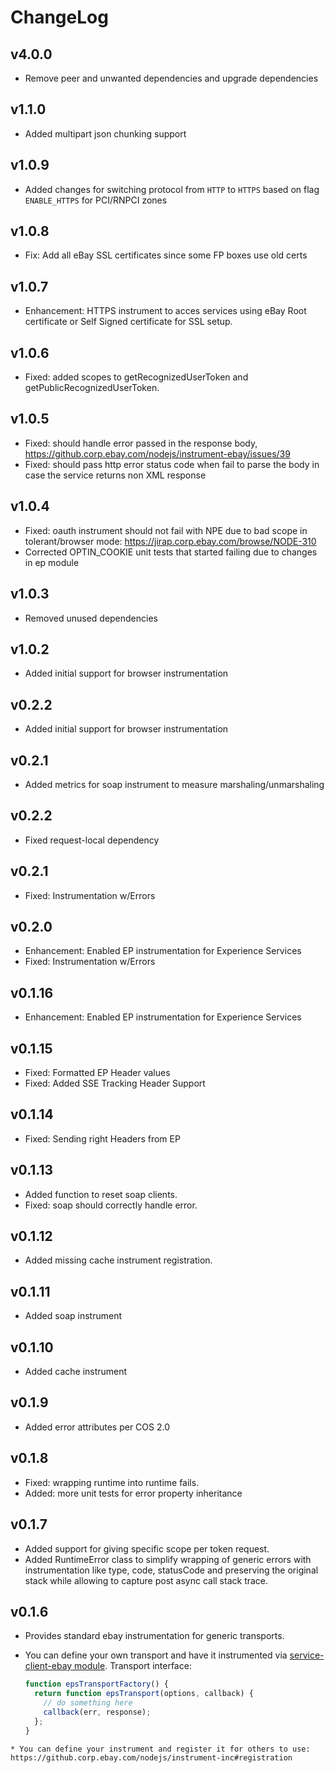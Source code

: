 # ChangeLog

## v4.0.0
* Remove peer and unwanted dependencies and upgrade dependencies

## v1.1.0
* Added multipart json chunking support

## v1.0.9
* Added changes for switching protocol from `HTTP` to `HTTPS` based on flag `ENABLE_HTTPS` for PCI/RNPCI zones

## v1.0.8
* Fix: Add all eBay SSL certificates since some FP boxes use old certs

## v1.0.7
* Enhancement: HTTPS instrument to acces services using eBay Root certificate or Self Signed certificate for SSL setup.

## v1.0.6
* Fixed: added scopes to getRecognizedUserToken and getPublicRecognizedUserToken.

## v1.0.5
* Fixed: should handle error passed in the response body, https://github.corp.ebay.com/nodejs/instrument-ebay/issues/39
* Fixed: should pass http error status code when fail to parse the body in case the service returns non XML response

## v1.0.4
* Fixed: oauth instrument should not fail with NPE due to bad scope in tolerant/browser mode: https://jirap.corp.ebay.com/browse/NODE-310
* Corrected OPTIN_COOKIE unit tests that started failing due to changes in ep module

## v1.0.3
* Removed unused dependencies

## v1.0.2
* Added initial support for browser instrumentation

## v0.2.2
* Added initial support for browser instrumentation

## v0.2.1
* Added metrics for soap instrument to measure marshaling/unmarshaling

## v0.2.2
* Fixed request-local dependency

## v0.2.1
* Fixed: Instrumentation w/Errors

## v0.2.0
* Enhancement: Enabled EP instrumentation for Experience Services
* Fixed: Instrumentation w/Errors

## v0.1.16
* Enhancement: Enabled EP instrumentation for Experience Services

## v0.1.15
* Fixed: Formatted EP Header values
* Fixed: Added SSE Tracking Header Support

## v0.1.14
* Fixed: Sending right Headers from EP

## v0.1.13
* Added function to reset soap clients.
* Fixed: soap should correctly handle error.

## v0.1.12
* Added missing cache instrument registration.

## v0.1.11
* Added soap instrument

## v0.1.10
* Added cache instrument

## v0.1.9
* Added error attributes per COS 2.0

## v0.1.8
* Fixed: wrapping runtime into runtime fails.
* Added: more unit tests for error property inheritance

## v0.1.7
* Added support for giving specific scope per token request.
* Added RuntimeError class to simplify wrapping of generic errors with instrumentation like type, code, statusCode and preserving the original stack while allowing to capture post async call stack trace.

## v0.1.6
* Provides standard ebay instrumentation for generic transports.
* You can define your own transport and have it instrumented via [service-client-ebay module](https://github.corp.ebay.com/nodejs/service-client-ebay).
    Transport interface:

    ```javascript
    function epsTransportFactory() {
      return function epsTransport(options, callback) {
        // do something here
        callback(err, response);
      };
    }
```
* You can define your instrument and register it for others to use: https://github.corp.ebay.com/nodejs/instrument-inc#registration
